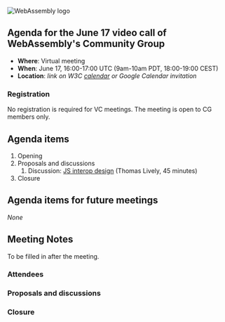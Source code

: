 ![WebAssembly logo](/images/WebAssembly.png)

## Agenda for the June 17 video call of WebAssembly's Community Group

- **Where**: Virtual meeting
- **When**: June 17, 16:00-17:00 UTC (9am-10am PDT, 18:00-19:00 CEST)
- **Location**: *link on W3C [calendar](https://www.w3.org/groups/cg/webassembly/calendar/) or Google Calendar invitation*

### Registration

No registration is required for VC meetings. The meeting is open to CG members only.

## Agenda items

1. Opening
1. Proposals and discussions
    1. Discussion: [JS interop design](https://github.com/WebAssembly/custom-descriptors/issues/36) (Thomas Lively, 45 minutes)
1. Closure

## Agenda items for future meetings

*None*

## Meeting Notes

To be filled in after the meeting.

### Attendees

### Proposals and discussions

### Closure
